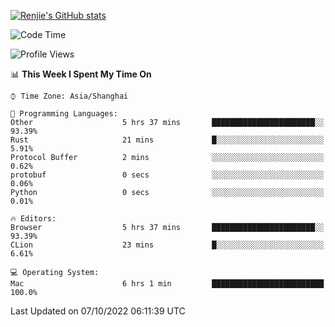 [![Renjie's GitHub stats](https://github-readme-stats.vercel.app/api?username=liurenjie1024&show_icons=true&theme=chartreuse-dark)](https://github.com/anuraghazra/github-readme-stats)

<!--START_SECTION:waka-->
![Code Time](http://img.shields.io/badge/Code%20Time-222%20hrs%206%20mins-blue)

![Profile Views](http://img.shields.io/badge/Profile%20Views-7-blue)

📊 **This Week I Spent My Time On** 

```text
⌚︎ Time Zone: Asia/Shanghai

💬 Programming Languages: 
Other                    5 hrs 37 mins       ███████████████████████░░   93.39% 
Rust                     21 mins             █░░░░░░░░░░░░░░░░░░░░░░░░   5.91% 
Protocol Buffer          2 mins              ░░░░░░░░░░░░░░░░░░░░░░░░░   0.62% 
protobuf                 0 secs              ░░░░░░░░░░░░░░░░░░░░░░░░░   0.06% 
Python                   0 secs              ░░░░░░░░░░░░░░░░░░░░░░░░░   0.01%

🔥 Editors: 
Browser                  5 hrs 37 mins       ███████████████████████░░   93.39% 
CLion                    23 mins             █░░░░░░░░░░░░░░░░░░░░░░░░   6.61%

💻 Operating System: 
Mac                      6 hrs 1 min         █████████████████████████   100.0%

```


 Last Updated on 07/10/2022 06:11:39 UTC
<!--END_SECTION:waka-->

